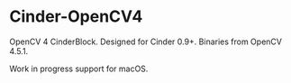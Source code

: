# Cinder-OpenCV4
OpenCV 4 CinderBlock. Designed for Cinder 0.9+. Binaries from OpenCV 4.5.1.

Work in progress support for macOS.
